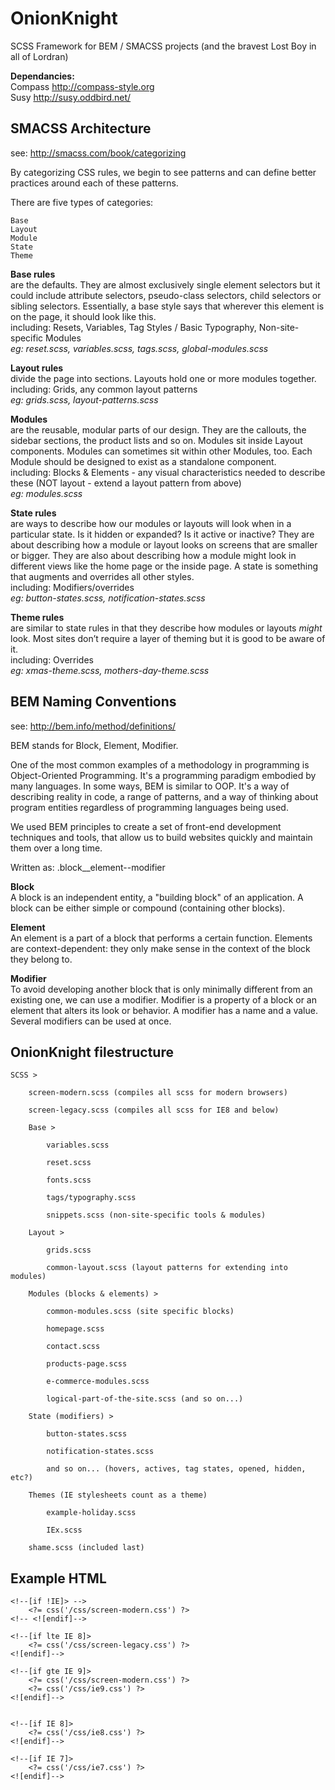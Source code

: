 OnionKnight
===========

SCSS Framework for BEM / SMACSS projects (and the bravest Lost Boy in all of Lordran)

<strong>Dependancies:</strong>   
Compass http://compass-style.org  
Susy http://susy.oddbird.net/


SMACSS Architecture
-------------------
see: http://smacss.com/book/categorizing

By categorizing CSS rules, we begin to see patterns and can define better practices around each of these patterns.

There are five types of categories:

    Base
    Layout
    Module
    State
    Theme



<strong>Base rules</strong>   
are the defaults. They are almost exclusively single element selectors but it could include attribute selectors, pseudo-class selectors, child selectors or sibling selectors. Essentially, a base style says that wherever this element is on the page, it should look like this.  
including: Resets, Variables, Tag Styles / Basic Typography, Non-site-specific Modules  
<em>eg: reset.scss, variables.scss, tags.scss, global-modules.scss</em>


<strong>Layout rules</strong>  
divide the page into sections. Layouts hold one or more modules together.  
including: Grids, any common layout patterns  
<em>eg: grids.scss, layout-patterns.scss</em>


<strong>Modules</strong>   
are the reusable, modular parts of our design. They are the callouts, the sidebar sections, the product lists and so on. Modules sit inside Layout components. Modules can sometimes sit within other Modules, too. Each Module should be designed to exist as a standalone component.  
including: Blocks & Elements - any visual characteristics needed to describe these (NOT layout - extend a layout pattern from above)  
<em>eg: modules.scss</em>
 
 
<strong>State rules</strong>   
are ways to describe how our modules or layouts will look when in a particular state. Is it hidden or expanded? Is it active or inactive? They are about describing how a module or layout looks on screens that are smaller or bigger. They are also about describing how a module might look in different views like the home page or the inside page. A state is something that augments and overrides all other styles.  
including: Modifiers/overrides  
<em>eg: button-states.scss, notification-states.scss</em>


<strong>Theme rules</strong>   
are similar to state rules in that they describe how modules or layouts *might* look. Most sites don’t require a layer of theming but it is good to be aware of it.  
including: Overrides  
<em>eg: xmas-theme.scss, mothers-day-theme.scss</em>





BEM Naming Conventions
----------------------
see: http://bem.info/method/definitions/

BEM stands for Block, Element, Modifier.

One of the most common examples of a methodology in programming is Object-Oriented Programming. It's a programming paradigm embodied by many languages. In some ways, BEM is similar to OOP. It's a way of describing reality in code, a range of patterns, and a way of thinking about program entities regardless of programming languages being used.

We used BEM principles to create a set of front-end development techniques and tools, that allow us to build websites quickly and maintain them over a long time.

Written as:
.block__element--modifier


<strong>Block</strong>  
A block is an independent entity, a "building block" of an application. A block can be either simple or compound (containing other blocks).


<strong>Element</strong>  
An element is a part of a block that performs a certain function. Elements are context-dependent: they only make sense in the context of the block they belong to.


<strong>Modifier</strong>  
To avoid developing another block that is only minimally different from an existing one, we can use a modifier.  Modifier is a property of a block or an element that alters its look or behavior. A modifier has a name and a value. Several modifiers can be used at once.


OnionKnight filestructure
-------------------------

    SCSS >

        screen-modern.scss (compiles all scss for modern browsers)

        screen-legacy.scss (compiles all scss for IE8 and below)

        Base >

            variables.scss

            reset.scss
            
            fonts.scss

            tags/typography.scss

            snippets.scss (non-site-specific tools & modules)

        Layout >

            grids.scss

            common-layout.scss (layout patterns for extending into modules)

        Modules (blocks & elements) >

            common-modules.scss (site specific blocks)

            homepage.scss

            contact.scss

            products-page.scss

            e-commerce-modules.scss

            logical-part-of-the-site.scss (and so on...)

        State (modifiers) >

            button-states.scss

            notification-states.scss

            and so on... (hovers, actives, tag states, opened, hidden, etc?)

        Themes (IE stylesheets count as a theme)

            example-holiday.scss

            IEx.scss

        shame.scss (included last)


Example HTML
-------------------------

    <!--[if !IE]> -->
        <?= css('/css/screen-modern.css') ?>
    <!-- <![endif]-->

    <!--[if lte IE 8]>
        <?= css('/css/screen-legacy.css') ?>
    <![endif]-->

    <!--[if gte IE 9]>
        <?= css('/css/screen-modern.css') ?>
        <?= css('/css/ie9.css') ?>
    <![endif]-->


    <!--[if IE 8]>
        <?= css('/css/ie8.css') ?>
    <![endif]-->

    <!--[if IE 7]>
        <?= css('/css/ie7.css') ?>
    <![endif]-->
